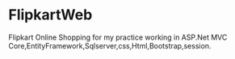 # FlipkartWeb
Flipkart Online Shopping for my practice working in ASP.Net MVC Core,EntityFramework,Sqlserver,css,Html,Bootstrap,session.
